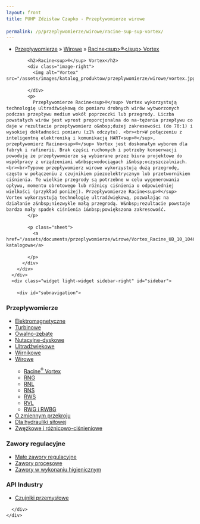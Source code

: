 ```yaml
---
layout: front
title: PUHP Zdzisław Czapko - Przepływomierze wirowe

permalink: /p/przeplywomierze/wirowe/racine-sup-sup-vortex/
---
```


<div id="content">
  <div class="wrapper-with-color-background">
    <div class="content-area-blog blog-background-sidebar-right">
      <div class="mainarea-left" id="mainarea">
        <div class="blogpost-blog3">
          <div class="post-content">
            <ul class="meta">
<li>
<a href="/p/przeplywomierze">Przepływomierze</a>
»
<a href="/p/przeplywomierze/wirowe">Wirowe</a>
»
<a href="/p/przeplywomierze/wirowe/racine-sup-sup-vortex">Racine&lt;sup&gt;®&lt;/sup&gt; Vortex</a>
</li>
</ul>

            <h2>Racine<sup>®</sup> Vortex</h2>
            <div class="image-right">
              <img alt="Vortex" src="/assets/images/katalog_produktow/przeplywomierze/wirowe/vortex.jpg">

            </div>
            <p>
              Przepływomierze Racine<sup>®</sup> Vortex wykorzystują technologię ultradźwiękową do pomiaru drobnych wirów wytworzonych podczas przepływu medium wokół poprzeczki lub przegrody. Liczba powstałych wirów jest wprost proporcjonalna do na-tężenia przepływu co daje w rezultacie przepływomierz o&nbsp;dużej zakresowości (do 70:1) i wysokiej dokładności pomiaru (±1% odczytu). <br><br>W połączeniu z inteligentną elektroniką i komunikacją HART<sup>®</sup>, przepływomierz Racine<sup>®</sup> Vortex jest doskonałym wyborem dla fabryk i rafinerii. Brak części ruchomych i potrzeby konserwacji powodują że przepływomierze są wybierane przez biura projektowe do współpracy z urządzeniami w&nbsp;wodociągach i&nbsp;oczyszczalniach. <br><br>Typowe przepływomierz wirowe wykorzystują dużą przegrodę, często w połączeniu z czujnikiem piezoelektrycznym lub przetwornikiem ciśnienia. Te wielkie przegrody są potrzebne w celu wygenerowania opływu, momentu obrotowego lub różnicy ciśnienia o odpowiedniej wielkości (przykład poniżej). Przepływomierze Racine<sup>®</sup> Vortex wykorzystują technologię ultradźwiękową, pozwalając na działanie z&nbsp;niezwykle małą przegrodą. W&nbsp;rezultacie powstaje bardzo mały spadek ciśnienia i&nbsp;powiększona zakresowość.
            </p>
            
            <p class="sheet">
              <a href="/assets/documents/przeplywomierze/wirowe/Vortex_Racine_UB_10_1046_pl.pdf">Karta katalogowa</a>

            </p>
          </div>
        </div>
      </div>
      <div class="widget light-widget sidebar-right" id="sidebar">
        
        <div id="subnavigation">
<h3>Przepływomierze</h3>
<ul class="subcategories">
<li class="category"><a href="/p/przeplywomierze/elektromagnetyczne">Elektromagnetyczne</a></li>
<li class="category"><a href="/p/przeplywomierze/turbinowe">Turbinowe</a></li>
<li class="category"><a href="/p/przeplywomierze/owalno-zebate">Owalno-zębate</a></li>
<li class="category"><a href="/p/przeplywomierze/nutacyjne-dyskowe">Nutacyjne-dyskowe</a></li>
<li class="category"><a href="/p/przeplywomierze/ultradzwiekowe">Ultradźwiękowe</a></li>
<li class="category"><a href="/p/przeplywomierze/wirnikowe">Wirnikowe</a></li>
<li class="category"><a href="/p/przeplywomierze/wirowe">Wirowe</a></li>
<div class="light-widget">
<ul class="products">
<li class="product"><a href="/p/przeplywomierze/wirowe/racine-sup-sup-vortex">Racine<sup>®</sup> Vortex</a></li>
<li class="product"><a href="/p/przeplywomierze/wirowe/rng">RNG</a></li>
<li class="product"><a href="/p/przeplywomierze/wirowe/rnl">RNL</a></li>
<li class="product"><a href="/p/przeplywomierze/wirowe/rns">RNS</a></li>
<li class="product"><a href="/p/przeplywomierze/wirowe/rws">RWS</a></li>
<li class="product"><a href="/p/przeplywomierze/wirowe/rvl">RVL</a></li>
<li class="product"><a href="/p/przeplywomierze/wirowe/rwg-i-rwbg">RWG i RWBG</a></li>
</ul>
</div>
<li class="category"><a href="/p/przeplywomierze/o-zmiennym-przekroju">O zmiennym przekroju</a></li>
<li class="category"><a href="/p/przeplywomierze/dla-hydrauliki-silowej">Dla hydrauliki siłowej</a></li>
<li class="category"><a href="/p/przeplywomierze/zwezkowe-i-roznicowo-cisnieniowe">Zwężkowe i różnicowo-ciśnieniowe</a></li>
</ul>
<h3>Zawory regulacyjne</h3>
<ul class="subcategories">
<li class="category"><a href="/p/zawory-regulacyjne/male-zawory-regulacyjne">Małe zawory regulacyjne</a></li>
<li class="category"><a href="/p/zawory-regulacyjne/zawory-procesowe">Zawory procesowe</a></li>
<li class="category"><a href="/p/zawory-regulacyjne/zawory-w-wykonaniu-higienicznym">Zawory w wykonaniu higienicznym</a></li>
</ul>
<h3>API Industry</h3>
<ul class="subcategories">
<li class="category"><a href="/p/api-industry/czujniki-przemyslowe">Czujniki przemysłowe</a></li>
</ul>
</div>

      </div>
    </div>
  </div>
</div>